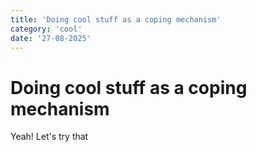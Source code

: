 ```yaml
---
title: 'Doing cool stuff as a coping mechanism'
category: 'cool'
date: '27-08-2025'
---
```


# Doing cool stuff as a coping mechanism

Yeah! Let's try that
